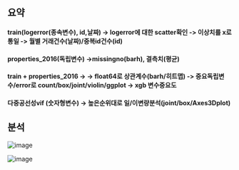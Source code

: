 
## 요약

#### train(logerror(종속변수), id,날짜) -> logerror에 대한 scatter확인 -> 이상치를 x로 통일 -> 월별 거래건수(날짜)/중복id건수(id) 
#### properties_2016(독립변수) ->missingno(barh), 결측치(평균)
#### train + properties_2016 ->  -> float64로 상관계수(barh/히트맵) -> 중요독립변수/error로 count/box/joint/violin/ggplot -> xgb 변수중요도
#### 다중공선성vif (숫자형변수) -> 높은순위대로 일/이변량분석(joint/box/Axes3Dplot)

## 분석


![image](https://user-images.githubusercontent.com/74644453/165735715-f066d884-e49d-4b5a-a40e-7edfaffe94fa.png)
<br/>

![image](https://user-images.githubusercontent.com/74644453/165938610-5690a872-2658-413b-8dba-02cf6b63d83d.png)
